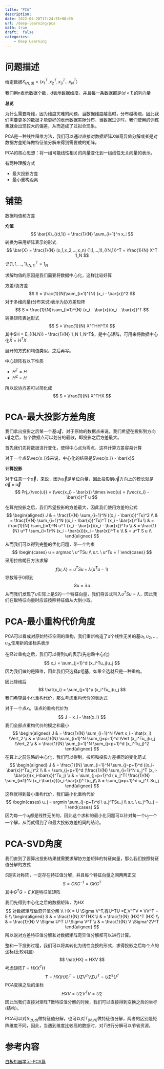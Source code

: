 ```yaml
---
title: "PCA"
description:
date: 2022-04-20T17:24:55+08:00
url: /deep-learning/pca
math: true
draft:  false
categories:
    - Deep Learning
---
```


# 问题描述

给定数据$X_{(N,d)} = ({x_1^T,x_2^T,x_3^T ... x_N^T})$

我们用n表示数据个数，d表示数据维度。并且每一条数据都是$(d \times 1)$的列向量

**总览**

为什么需要降维，因为维度灾难的问题，当数据维度越高时，分布越稀疏，因此我们需要更多的数据才能更好的表示数据实际分布，当数据过少时，我们使用的训练集就会出现较大的偏差，从而造成了过拟合现象。

PCA是一种线性降维方法，我们可以通过直接对数据矩阵$X$做奇异值分解或者是对数据方差矩阵做特征值分解来得到需要成的矩阵。

PCA的核心思想：将一组可能线性相关的向量变化到一组线性无关向量的表示。

有两种理解方式

- 最大投影方差
- 最小重构距离

# 铺垫

数据均值和方差

**均值**
$$
\bar{X}_{(d,1)} = \frac{1}{N} \sum_{i=1}^n x_i
$$
转换为采用矩阵表示的形式
$$
\bar{X} = \frac{1}{N} (x_1,x_2,...,x_n) (1,1,...,1)_{(N,1)}^T = \frac{1}{N} X^T 1_N
$$
记$(1,1,...,1)_{(N,1)}^T = 1_N$

求解均值的原因是我们需要将数据中心化，这样比较好算

方差/协方差
$$
S = \frac{1}{N}\sum_{i=1}^{N} (x_i - \bar{x})^2
$$
对于多维向量(分布来说)表示为协方差矩阵
$$
S = \frac{1}{N}\sum_{i=1}^{N} (x_i - \bar{x})(x_i - \bar{x})^T
$$
转换矩阵表达形式
$$
S = \frac{1}{N} X^THH^TX
$$
其中$H = E_{(N.N)} - \frac{1}{N} 1_N 1_N^T$，是中心矩阵，可用来将数据中心化$\bar{X} = H^TX$

展开的方式和均值类似，之后再写。

中心矩阵有以下性质

- $H^T = H$
- $H^2 = H$

所以说协方差可以简化成
$$
S = \frac{1}{N} X^THX
$$

# PCA-最大投影方差角度

我们拿出投影之后某一个基$\vec{u}$，对于原始的数据点来说，我们希望在投影到方向$\vec{u}$之后，各个数据点可以划分的最散，即投影之后方差最大。

首先我们先将数据进行变化，使得中心点为零点，这样计算方差容易计算 

对于一个点$\vec{x_i}$来说，中心化的结果是$\vec{x_i} - \bar{x}$

**计算投影**

对于任意一个$\vec{a}$，来说，因为$\vec{u}$是单位向量，因此投影到$\vec{u}$方向上的模长就是$\vec{a} \times \vec{u}$
$$
Prj_{\vec{u}} = (\vec{x_i} - \bar{x}) \times \vec{u} = (\vec{x_i} - \bar{x})^T u
$$


在算完投影之后，我们希望投影的方差最大，因此我们使用方差的公式
$$
\begin{aligned}
J & = \frac{1}{N} \sum_{i=1}^N ((x_i - \bar{x})^Tu)^2 \\
	& = \frac{1}{N} \sum_{i=1}^N  ((x_i - \bar{x})^Tu)^T (x_i - \bar{x})^Tu  \\
	& = \frac{1}{N} \sum_{i=1}^N u^T (x_i - \bar{x})(x_i - \bar{x})^Tu \\
	& = \frac{1}{N} u^T \sum_{i=1}^N (x_i - \bar{x})(x_i - \bar{x})^T u \\
	& = u^T S u \\
\end{aligned}
$$
从而我们可以得到完整的优化问题，带一个约束
$$
\begin{cases}
u = argmax \ u^TSu \\
 s.t. \ u^Tu = 1
 \end{cases}
$$
采用拉格朗日方法求解
$$
f(u,\lambda) = u^TSu + \lambda(u^Tu - 1)
$$
导数等于0得到
$$
Su = \lambda u
$$
从而我们发现了$u$实际上是$S$的一个特征向量，我们将该式带入$u^TSu = \lambda$，因此我们在取特征向量时应该按照特征值从大到小取。

# PCA-最小重构代价角度

 PCA可以看成对原始特征空间的重构，我们重新构造了$d$个线性无关的基$u_1,u_2,...,u_d$,使用新的坐标系表示

在经过重构之后，我们可以得到$x_i$的表示(先忽略中心化)
$$
x_i = \sum_{j=1}^d (x_i^Tu_j)u_j
$$
因为我们做的是降维，因此我们只选择p组基，如果全选就只是一种重构。

因此降维后
$$
\hat{x_i} = \sum_{j=1}^p (x_i^Tu_j)u_j
$$
我们希望最小化重构代价，那么考虑重构代价的表达式

对于一个点$x_i$，该点的重构代价为
$$
J = x_i - \hat{x_i}
$$
我们全部点重构代价的模之和最小
$$
\begin{aligned}
J & = \frac{1}{N} \sum_{i=1}^N \Vert x_i - \hat{x_i}  \Vert_2 \\
& = \frac{1}{N} \sum_{i=1}^N \sum_{j=p+1}^d \Vert (x_i^Tu_j)u_j \Vert_2 \\ 
& = \frac{1}{N} \sum_{i=1}^N \sum_{j=p+1}^d (x_i^Tu_j)^2
\end{aligned}
$$
在算上之前忽略的中心化，我们可以得到，按照和投影方差相同的变化范式
$$
\begin{aligned}
J & = \frac{1}{N} \sum_{i=1}^N \sum_{j=p+1}^d ((x_i-\bar{x})^Tu_j)^2 \\
& = \sum_{j=p+1}^d (\frac{1}{N} \sum_{i=1}^N u_j^T (x_i-\bar{x})(x_i-\bar{x})^Tu_j) \\
& = \sum_{j=p+1}^d ( u_j^T( \frac{1}{N} \sum_{i=1}^N (x_i-\bar{x})(x_i-\bar{x})^T)u_j\\
& = \sum_{j=p+1}^d u_j^T Su_j
\end{aligned}
$$
这样就得到最小重构代价，我们最小化重构代价
$$
\begin{cases}
u_j = argmin \sum_{j=p+1}^d \ u_j^TSu_j \\
 s.t. \ u_j^Tu_j = 1
 \end{cases}
$$
因为每一个$u_j$都是线性无关的，因此这个求和的最小化问题可以针对每一个$u_j$一个一个解，从而就得到了和最大投影方差相同的结论。

# PCA-SVD角度

我们直到了要算出投影结果就需要求解协方差矩阵的特征向量，那么我们按照特征值分解的方式

$S$是实对称阵，一定存在特征值分解，并且每个特征向量之间两两正交
$$
S = GKG^{-1} = GKG^T
$$
其中$G^TG =E$,$K$是特征值矩阵

我们先得到中心化之后的数据矩阵，为$HX$
$$
对数据矩阵做奇异值分解 \\
HX = U \Sigma V^T,有U^TU =E,V^TV = VV^T = E \\
\begin{aligned}
S & = \frac{1}{N} X^THX \\
 & = \frac{1}{N} (HX)^T (HX) \\
 & = \frac{1}{N} V \Sigma U^T U \Sigma V^T \\
 & = \frac{1}{N} V \Sigma^2V^T
\end{aligned}
$$
 所以说对方差特征值分解和对数据矩阵奇异值分解都可以进行计算。

 整和一下投影过程，我们可以将其转化为线性变换的形式，求得投影之后每个点的坐标(比较明显)
$$
\hat{HX} = HXV
$$
考虑矩阵$T = HX X^TH$
$$
T = HX(HX)^T = U \Sigma V^T V \Sigma U^T = U \Sigma^2 U^T
$$
PCA变换之后的坐标
$$
HXV =U \Sigma V^TV = U \Sigma
$$
因此当我们直接对矩阵$T$做特征值分解的时候，我们可以直接得到变换之后的坐标(结构)。

PCA可以对$S_{(d,d)}$做特征值分解，也可以对$T_{(N,N)}$做特征值分解，两者的区别是矩阵维度不同，因此，当遇到维度比较高的数据时，对$T$进行分解可以节省资源。

# 参考内容

[白板机器学习-PCA篇](https://www.bilibili.com/video/BV1vW411S7tH)



 